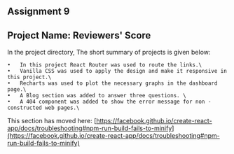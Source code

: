 ## Assignment 9
## Project Name: Reviewers' Score

In the project directory, The short summary of projects is given below:

    •	In this project React Router was used to route the links.\ 
    •	Vanilla CSS was used to apply the design and make it responsive in this project.\
    •	Recharts was used to plot the necessary graphs in the dashboard page.\
    •	A Blog section was added to answer three questions. \
    •	A 404 component was added to show the error message for non -constructed web pages.\



This section has moved here: [https://facebook.github.io/create-react-app/docs/troubleshooting#npm-run-build-fails-to-minify](https://facebook.github.io/create-react-app/docs/troubleshooting#npm-run-build-fails-to-minify)
